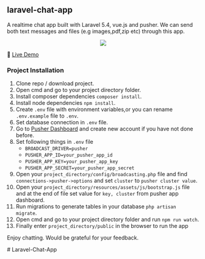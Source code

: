 <h2>laravel-chat-app</h2>
<p>
	A realtime chat app built with Laravel 5.4, vue.js and pusher. We can send both text messages and files (e.g images,pdf,zip etc) through this app.
</p>
<p align="center"><img src="http://res.cloudinary.com/dxwpi6npb/image/upload/v1498798759/chat-app_y1iqpj.png"></p>
<p><g-emoji alias="speech_balloon" fallback-src="https://assets-cdn.github.com/images/icons/emoji/unicode/1f4ac.png" ios-version="6.0">💬</g-emoji> <a href="http://consultpronp.com/chat/public/register">Live Demo</a></p>
<h3>Project Installation</h3>
<ol>
<li>Clone repo / download project.</li>
<li>Open cmd and go to your project directory folder.</li>
<li>Install composer dependencies <code>composer install</code>.</li>
<li>Install node dependencies <code>npm install</code>.</li>
<li>Create <code>.env</code> file with environment variables,or you can rename <code>.env.example</code> file to <code>.env</code>.</li>
<li>Set database connection in <code>.env</code> file.</li>
<li>Go to <a href="https://pusher.com/">Pusher Dashboard</a> and create new account if you have not done before.</li>
<li>
Set following things in <code>.env</code> file
	<ul>
		<li><code>BROADCAST_DRIVER=pusher</code></li>
		<li><code>PUSHER_APP_ID=your_pusher_app_id</code></li>
		<li><code>PUSHER_APP_KEY=your_pusher_app_key</code></li>
		<li><code>PUSHER_APP_SECRET=your_pusher_app_secret</code></li>
	</ul>

</li>
<li>Open your <code>project_directory/config/broadcasting.php</code> file and find <code>connections->pusher->options</code> and set <code>cluster</code> to <code>pusher cluster value</code>.</li>
<li>Open your <code>project_directory/resources/assets/js/bootstrap.js</code> file and at the end of file set value for <code>key, cluster</code> from pusher app dashboard</code>.</li>
<li>Run migrations to generate tables in your database <code>php artisan migrate</code>.</li>
<li>
	Open cmd and go to your project directory folder and run <code>npm run watch</code>.
</li>
<li>Finally enter <code>project_directory/public</code> in the browser to run the app</li>
</ol>

<p>Enjoy chatting. Would be grateful for your feedback.</p># Laravel-Chat-App
